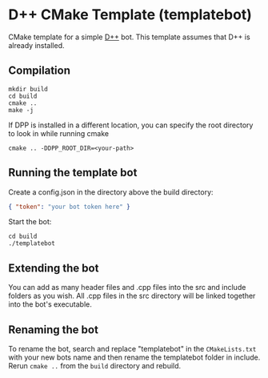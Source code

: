 # D++ CMake Template (templatebot)

CMake template for a simple [D++](https://dpp.dev) bot. This template assumes that D++ is already installed.

## Compilation

    mkdir build
    cd build
    cmake ..
    make -j

If DPP is installed in a different location, you can specify the root directory to look in while running cmake 

    cmake .. -DDPP_ROOT_DIR=<your-path>

## Running the template bot

Create a config.json in the directory above the build directory:

```json
{ "token": "your bot token here" }
```

Start the bot:

    cd build
    ./templatebot

## Extending the bot

You can add as many header files and .cpp files into the src and include folders as you wish. All .cpp files in the src directory will be linked together into the bot's executable.

## Renaming the bot

To rename the bot, search and replace "templatebot" in the `CMakeLists.txt` with your new bots name and then rename the templatebot folder in include. Rerun `cmake ..` from the `build` directory and rebuild.
